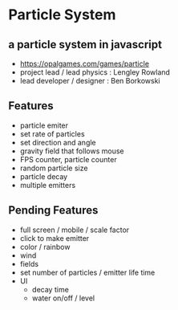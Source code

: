 # Particle System
## a particle system in javascript

- https://opalgames.com/games/particle
- project lead / lead physics  : Lengley Rowland
- lead developer / designer : Ben Borkowski

## Features
* particle emiter
* set rate of particles
* set direction and angle
* gravity field that follows mouse
* FPS counter, particle counter
* random particle size
* particle decay
* multiple emitters

## Pending Features
- full screen / mobile / scale factor
- click to make emitter
- color / rainbow
- wind
- fields
- set number of particles / emitter life time
- UI
  - decay time
  - water on/off / level

